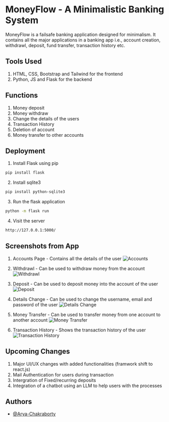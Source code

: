 
# MoneyFlow - A Minimalistic Banking System
MoneyFlow is a failsafe banking application designed for minimalism. It contains all the major applications in a banking app i.e., account creation, withdrawl, deposit, fund transfer, transaction history etc.

## Tools Used
1. HTML, CSS, Bootstrap and Tailwind for the frontend
2. Python, JS and Flask for the backend

## Functions
1. Money deposit
2. Money withdraw
3. Change the details of the users
4. Transaction History
5. Deletion of account
6. Money transfer to other accounts


## Deployment

1. Install Flask using pip
```bash
pip install flask
```
2. Install sqlite3
```bash
pip install python-sqlite3
```
3. Run the flask application
```bash
python -m flask run 
```
4. Visit the server
```bash
http://127.0.0.1:5000/
```


## Screenshots from App
1. Accounts Page - Contains all the details of the user
![Accounts](https://github.com/user-attachments/assets/f07c3abf-d3f0-4673-bb0d-b61b1100e268)

2. Withdrawl - Can be used to withdraw money from the account
![Withdrawl](https://github.com/user-attachments/assets/f2f63b08-0e49-4fae-8b07-22f93530ff66)

3. Deposit - Can be used to deposit money into the account of the user
![Deposit](https://github.com/user-attachments/assets/bd677b30-b99d-4b92-8e99-31c0bf887162)

4. Details Change - Can be used to change the username, email and password of the user
![Details Change](https://github.com/user-attachments/assets/d7de4a3f-9c03-42ea-9f4c-e14689a81d99)

5. Money Transfer - Can be used to transfer money from one account to another account
![Money Transfer](https://github.com/user-attachments/assets/2c48bbc2-323b-40f1-8cbe-020ef85e3da8)

6. Transaction History - Shows the transaction history of the user
![Transaction History](https://github.com/user-attachments/assets/0a2faf85-0135-4322-8556-cf2bcf47aca8)

## Upcoming Changes
1. Major UI/UX changes with added functionalities (framwork shift to react.js)
2. Mail Authentication for users during transaction
3. Intergration of Fixed/recurring deposits
4. Integration of a chatbot using an LLM to help users with the processes


## Authors

- [@Arya-Chakraborty](https://github.com/Arya-Chakraborty)

